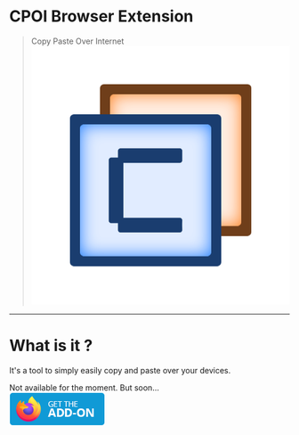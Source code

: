 # CPOI Browser Extension
> Copy Paste Over Internet
> ![CPOI logo](./assets/logo.png)<br>
---
# What is it ?
It's a tool to simply easily copy and paste over your devices.

Not available for the moment.
But soon...\
<a href="https://addons.mozilla.org/"><img src="assets/getFirefox.png" alt="Get uBlock Origin for Firefox"></a>